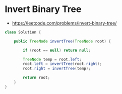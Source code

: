 # Invert Binary Tree

- https://leetcode.com/problems/invert-binary-tree/

```java
class Solution {

    public TreeNode invertTree(TreeNode root) {

        if (root == null) return null;

        TreeNode temp = root.left;
        root.left = invertTree(root.right);
        root.right = invertTree(temp);

        return root;
    }
}
```

